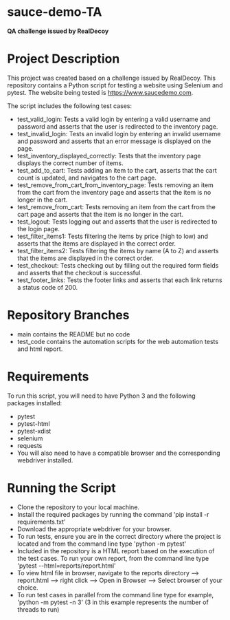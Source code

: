 # sauce-demo-TA
**QA challenge issued by RealDecoy**

# **Project Description**

This project was created based on a challenge issued by RealDecoy. This repository contains a Python script for testing a website using Selenium and pytest. The website being tested is https://www.saucedemo.com. 

The script includes the following test cases:

- test_valid_login: Tests a valid login by entering a valid username and password and asserts that the user is redirected to the inventory page.
- test_invalid_login: Tests an invalid login by entering an invalid username and password and asserts that an error message is displayed on the page.
- test_inventory_displayed_correctly: Tests that the inventory page displays the correct number of items.
- test_add_to_cart: Tests adding an item to the cart, asserts that the cart count is updated, and navigates to the cart page.
- test_remove_from_cart_from_inventory_page: Tests removing an item from the cart from the inventory page and asserts that the item is no longer in the cart.
- test_remove_from_cart: Tests removing an item from the cart from the cart page and asserts that the item is no longer in the cart.
- test_logout: Tests logging out and asserts that the user is redirected to the login page.
- test_filter_items1: Tests filtering the items by price (high to low) and asserts that the items are displayed in the correct order.
- test_filter_items2: Tests filtering the items by name (A to Z) and asserts that the items are displayed in the correct order.
- test_checkout: Tests checking out by filling out the required form fields and asserts that the checkout is successful.
- test_footer_links: Tests the footer links and asserts that each link returns a status code of 200.

# **Repository Branches**
- main contains the README but no code
- test_code contains the automation scripts for the web automation tests and html report.

# **Requirements**
To run this script, you will need to have Python 3 and the following packages installed:

- pytest
- pytest-html
- pytest-xdist
- selenium
- requests
- You will also need to have a compatible browser and the corresponding webdriver installed.

# **Running the Script**

- Clone the repository to your local machine.
- Install the required packages by running the command 'pip install -r requirements.txt'
- Download the appropriate webdriver for your browser.
- To run tests, ensure you are in the correct directory where the project is located and from the command line type 'python -m pytest'
- Included in the repository is a HTML report based on the execution of the test cases. To run your own report, from the command line type 'pytest --html=reports/report.html'
- To view html file in browser, navigate to the reports directory --> report.html --> right click --> Open in Browser --> Select browser of your choice.
- To run test cases in parallel from the command line type for example, 'python -m pytest -n 3' (3 in this example represents the number of threads to run)
